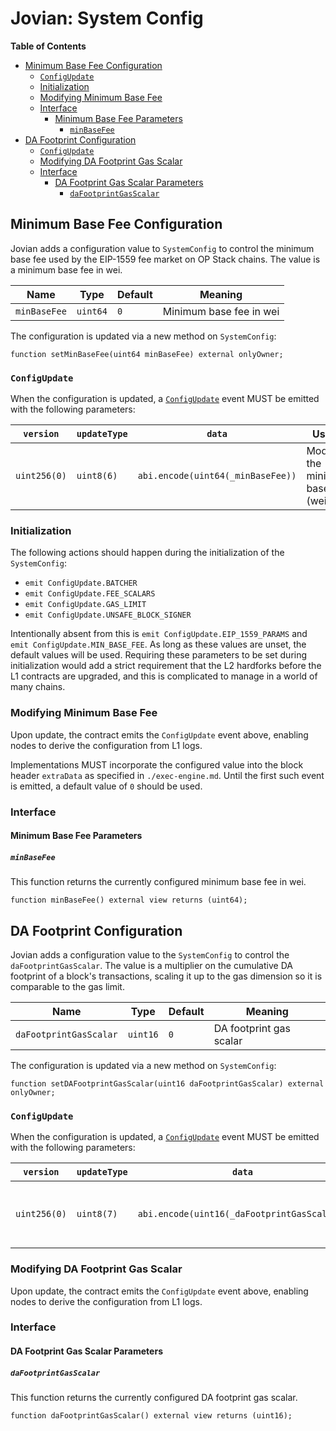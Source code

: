 # Jovian: System Config

<!-- START doctoc generated TOC please keep comment here to allow auto update -->
<!-- DON'T EDIT THIS SECTION, INSTEAD RE-RUN doctoc TO UPDATE -->
**Table of Contents**

- [Minimum Base Fee Configuration](#minimum-base-fee-configuration)
  - [`ConfigUpdate`](#configupdate)
  - [Initialization](#initialization)
  - [Modifying Minimum Base Fee](#modifying-minimum-base-fee)
  - [Interface](#interface)
    - [Minimum Base Fee Parameters](#minimum-base-fee-parameters)
      - [`minBaseFee`](#minbasefee)
- [DA Footprint Configuration](#da-footprint-configuration)
  - [`ConfigUpdate`](#configupdate-1)
  - [Modifying DA Footprint Gas Scalar](#modifying-da-footprint-gas-scalar)
  - [Interface](#interface-1)
    - [DA Footprint Gas Scalar Parameters](#da-footprint-gas-scalar-parameters)
      - [`daFootprintGasScalar`](#dafootprintgasscalar)

<!-- END doctoc generated TOC please keep comment here to allow auto update -->

## Minimum Base Fee Configuration

Jovian adds a configuration value to `SystemConfig` to control the minimum base fee used by the EIP-1559 fee market
on OP Stack chains. The value is a minimum base fee in wei.

| Name         | Type     | Default | Meaning                 |
|--------------|----------|---------|-------------------------|
| `minBaseFee` | `uint64` | `0`     | Minimum base fee in wei |

The configuration is updated via a new method on `SystemConfig`:

```solidity
function setMinBaseFee(uint64 minBaseFee) external onlyOwner;
```

### `ConfigUpdate`

When the configuration is updated, a [`ConfigUpdate`](../system-config.md#system-config-updates) event
MUST be emitted with the following parameters:

| `version` | `updateType` | `data` | Usage |
| ---- | ----- | --- | -- |
| `uint256(0)` | `uint8(6)` | `abi.encode(uint64(_minBaseFee))` | Modifies the minimum base fee (wei) |

### Initialization

The following actions should happen during the initialization of the `SystemConfig`:

- `emit ConfigUpdate.BATCHER`
- `emit ConfigUpdate.FEE_SCALARS`
- `emit ConfigUpdate.GAS_LIMIT`
- `emit ConfigUpdate.UNSAFE_BLOCK_SIGNER`

Intentionally absent from this is `emit ConfigUpdate.EIP_1559_PARAMS` and `emit ConfigUpdate.MIN_BASE_FEE`.
As long as these values are unset, the default values will be used.
Requiring these parameters to be set during initialization would add a strict requirement
that the L2 hardforks before the L1 contracts are upgraded, and this is complicated to manage in a
world of many chains.

### Modifying Minimum Base Fee

Upon update, the contract emits the `ConfigUpdate` event above, enabling nodes
to derive the configuration from L1 logs.

Implementations MUST incorporate the configured value into the block header `extraData` as specified in
`./exec-engine.md`. Until the first such event is emitted, a default value of `0` should be used.

### Interface

#### Minimum Base Fee Parameters

##### `minBaseFee`

This function returns the currently configured minimum base fee in wei.

```solidity
function minBaseFee() external view returns (uint64);
```

## DA Footprint Configuration

Jovian adds a configuration value to the `SystemConfig` to control the `daFootprintGasScalar`.
The value is a multiplier on the cumulative DA footprint of a block's transactions, scaling it up to the
gas dimension so it is comparable to the gas limit.

| Name                   | Type     | Default | Meaning                 |
|------------------------|----------|---------|-------------------------|
| `daFootprintGasScalar` | `uint16` | `0`     | DA footprint gas scalar |

The configuration is updated via a new method on `SystemConfig`:

```solidity
function setDAFootprintGasScalar(uint16 daFootprintGasScalar) external onlyOwner;
```

### `ConfigUpdate`

When the configuration is updated, a [`ConfigUpdate`](../system-config.html#system-config-updates) event
MUST be emitted with the following parameters:

| `version` | `updateType` | `data` | Usage |
| ---- | ----- | --- | -- |
| `uint256(0)` | `uint8(7)` | `abi.encode(uint16(_daFootprintGasScalar))` | Modifies the DA footprint gas scalar |

### Modifying DA Footprint Gas Scalar

Upon update, the contract emits the `ConfigUpdate` event above, enabling nodes
to derive the configuration from L1 logs.

### Interface

#### DA Footprint Gas Scalar Parameters

##### `daFootprintGasScalar`

This function returns the currently configured DA footprint gas scalar.

```solidity
function daFootprintGasScalar() external view returns (uint16);
```
